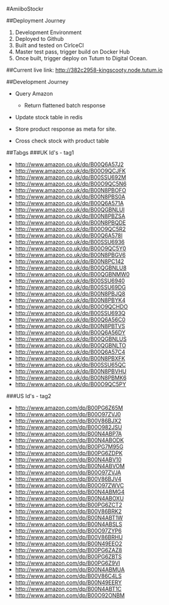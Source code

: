 #AmiiboStockr

##Deployment Journey

1. Development Environment
2. Deployed to Github
3. Built and tested on CirlceCI
4. Master test pass, trigger build on Docker Hub
5. Once built, trigger deploy on Tutum to Digital Ocean.

##Current live link:
http://382c2958-kingscooty.node.tutum.io

##Development Journey

- Query Amazon
  - Return flattened batch response

- Update stock table in redis
- Store product response as meta for site.
- Cross check stock with product table 

##Tabgs
###UK Id's - tag1
- http://www.amazon.co.uk/dp/B00Q6A57J2
- http://www.amazon.co.uk/dp/B00O9QCJFK
- http://www.amazon.co.uk/dp/B00SSU692M
- http://www.amazon.co.uk/dp/B00O9QC5N6
- http://www.amazon.co.uk/dp/B00N8PBOFO
- http://www.amazon.co.uk/dp/B00N8PBS0A
- http://www.amazon.co.uk/dp/B00Q6A571A
- http://www.amazon.co.uk/dp/B00QGBNLUI
- http://www.amazon.co.uk/dp/B00N8PBZSA
- http://www.amazon.co.uk/dp/B00N8PBQDE
- http://www.amazon.co.uk/dp/B00O9QC5R2
- http://www.amazon.co.uk/dp/B00Q6A578I
- http://www.amazon.co.uk/dp/B00SSU6936
- http://www.amazon.co.uk/dp/B00O9QC5Y0
- http://www.amazon.co.uk/dp/B00N8PBGV6
- http://www.amazon.co.uk/dp/B00N8PC142
- http://www.amazon.co.uk/dp/B00QGBNLU8
- http://www.amazon.co.uk/dp/B00QGBNMW0
- http://www.amazon.co.uk/dp/B00SSU6940
- http://www.amazon.co.uk/dp/B00SSU69DG
- http://www.amazon.co.uk/dp/B00N8PBJQ8
- http://www.amazon.co.uk/dp/B00N8PBYK4
- http://www.amazon.co.uk/dp/B00O9QCHDO
- http://www.amazon.co.uk/dp/B00SSU693Q
- http://www.amazon.co.uk/dp/B00Q6A56C0
- http://www.amazon.co.uk/dp/B00N8PBTVS
- http://www.amazon.co.uk/dp/B00Q6A56DY
- http://www.amazon.co.uk/dp/B00QGBNLUS
- http://www.amazon.co.uk/dp/B00QGBNLTO
- http://www.amazon.co.uk/dp/B00Q6A57C4
- http://www.amazon.co.uk/dp/B00N8PBXFK
- http://www.amazon.co.uk/dp/B00SSU65QC
- http://www.amazon.co.uk/dp/B00N8PBVHU
- http://www.amazon.co.uk/dp/B00N8PBMK6
- http://www.amazon.co.uk/dp/B00O9QC5PY

###US Id's - tag2
- http://www.amazon.com/dp/B00PG6Z65M
- http://www.amazon.com/dp/B00O97ZVJ0
- http://www.amazon.com/dp/B00V86BJX2
- http://www.amazon.com/dp/B00O982JSU
- http://www.amazon.com/dp/B00N4ABP7A
- http://www.amazon.com/dp/B00N4ABODK
- http://www.amazon.com/dp/B00PG7M95G
- http://www.amazon.com/dp/B00PG6ZDPK
- http://www.amazon.com/dp/B00N4ABV10
- http://www.amazon.com/dp/B00N4ABVOM
- http://www.amazon.com/dp/B00O97ZVJA
- http://www.amazon.com/dp/B00V86BJV4
- http://www.amazon.com/dp/B00O97ZWVC
- http://www.amazon.com/dp/B00N4ABMG4
- http://www.amazon.com/dp/B00N4ABOXU
- http://www.amazon.com/dp/B00PG6ZCT2
- http://www.amazon.com/dp/B00V86BRK2
- http://www.amazon.com/dp/B00N4ABT1W
- http://www.amazon.com/dp/B00N4ABSLS
- http://www.amazon.com/dp/B00O97ZYP6
- http://www.amazon.com/dp/B00V86BRHU
- http://www.amazon.com/dp/B00N49EEO2
- http://www.amazon.com/dp/B00PG6ZAZ8
- http://www.amazon.com/dp/B00PG6ZBTS
- http://www.amazon.com/dp/B00PG6Z9VI
- http://www.amazon.com/dp/B00N4ABMUA
- http://www.amazon.com/dp/B00V86C4LS
- http://www.amazon.com/dp/B00N49EERY
- http://www.amazon.com/dp/B00N4ABT1C
- http://www.amazon.com/dp/B00O92ONBM

